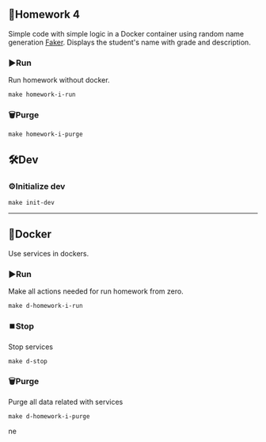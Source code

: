 ## 📝Homework 4
Simple code with simple logic in a Docker container using random name generation [Faker](https://pypi.org/search/?q=faker).
Displays the student's name with grade and description. 
### ▶️Run
Run homework without docker.
```shell
make homework-i-run
```
### 🗑️Purge
```shell
make homework-i-purge
```
## 🛠️Dev
### ⚙️Initialize dev
```shell
make init-dev
```
***
## 🐳Docker
Use services in dockers.
### ▶️Run
Make all actions needed for run homework from zero.
```shell
make d-homework-i-run
```
### ⏹️Stop
Stop services
```shell
make d-stop
```
### 🗑️Purge
Purge all data related with services
```shell
make d-homework-i-purge
```
ne